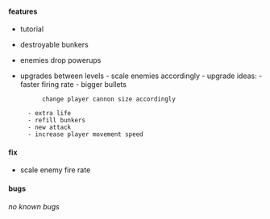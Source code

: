 #### features

- tutorial
- destroyable bunkers
- enemies drop powerups
- upgrades between levels
        - scale enemies accordingly
        - upgrade ideas:
		- faster firing rate
		- bigger bullets

		    change player cannon size accordingly

		- extra life
		- refill bunkers
		- new attack
		- increase player movement speed

#### fix

- scale enemy fire rate

#### bugs

*no known bugs*
